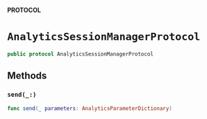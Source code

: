 **PROTOCOL**

# `AnalyticsSessionManagerProtocol`

```swift
public protocol AnalyticsSessionManagerProtocol
```

## Methods
### `send(_:)`

```swift
func send(_ parameters: AnalyticsParameterDictionary)
```
